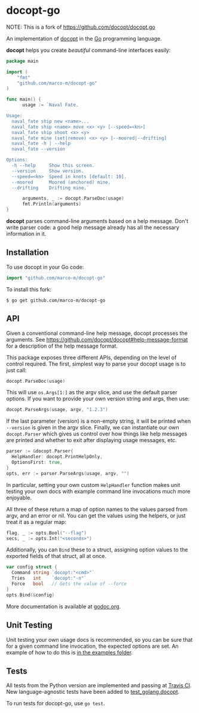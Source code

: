 docopt-go
=========

NOTE: This is a fork of https://github.com/docopt/docopt.go


An implementation of [docopt](http://docopt.org/) in the [Go](http://golang.org/) programming language.

**docopt** helps you create *beautiful* command-line interfaces easily:

```go
package main

import (
	"fmt"
	"github.com/marco-m/docopt-go"
)

func main() {
	  usage := `Naval Fate.

Usage:
  naval_fate ship new <name>...
  naval_fate ship <name> move <x> <y> [--speed=<kn>]
  naval_fate ship shoot <x> <y>
  naval_fate mine (set|remove) <x> <y> [--moored|--drifting]
  naval_fate -h | --help
  naval_fate --version

Options:
  -h --help     Show this screen.
  --version     Show version.
  --speed=<kn>  Speed in knots [default: 10].
  --moored      Moored (anchored) mine.
  --drifting    Drifting mine.`

	  arguments, _ := docopt.ParseDoc(usage)
	  fmt.Println(arguments)
}
```

**docopt** parses command-line arguments based on a help message. Don't write parser code: a good help message already has all the necessary information in it.

## Installation

To use docopt in your Go code:

```go
import "github.com/marco-m/docopt-go"
```

To install this fork:

```console
$ go get github.com/marco-m/docopt-go
```

## API

Given a conventional command-line help message, docopt processes the arguments. See https://github.com/docopt/docopt#help-message-format for a description of the help message format.

This package exposes three different APIs, depending on the level of control required. The first, simplest way to parse your docopt usage is to just call:

```go
docopt.ParseDoc(usage)
```

This will use `os.Args[1:]` as the argv slice, and use the default parser options. If you want to provide your own version string and args, then use:

```go
docopt.ParseArgs(usage, argv, "1.2.3")
```

If the last parameter (version) is a non-empty string, it will be printed when `--version` is given in the argv slice. Finally, we can instantiate our own `docopt.Parser` which gives us control over how things like help messages are printed and whether to exit after displaying usage messages, etc.

```go
parser := &docopt.Parser{
  HelpHandler: docopt.PrintHelpOnly,
  OptionsFirst: true,
}
opts, err := parser.ParseArgs(usage, argv, "")
```

In particular, setting your own custom `HelpHandler` function makes unit testing your own docs with example command line invocations much more enjoyable.

All three of these return a map of option names to the values parsed from argv, and an error or nil. You can get the values using the helpers, or just treat it as a regular map:

```go
flag, _ := opts.Bool("--flag")
secs, _ := opts.Int("<seconds>")
```

Additionally, you can `Bind` these to a struct, assigning option values to the
exported fields of that struct, all at once.

```go
var config struct {
  Command string `docopt:"<cmd>"`
  Tries   int    `docopt:"-n"`
  Force   bool   // Gets the value of --force
}
opts.Bind(&config)
```

More documentation is available at [godoc.org](https://pkg.go.dev/github.com/marco-m/docopt-go).

## Unit Testing

Unit testing your own usage docs is recommended, so you can be sure that for a given command line invocation, the expected options are set. An example of how to do this is [in the examples folder](examples/unit_test/unit_test.go).

## Tests

All tests from the Python version are implemented and passing at [Travis CI](https://travis-ci.org/docopt/docopt-go). New language-agnostic tests have been added to [test_golang.docopt](test_golang.docopt).

To run tests for docopt-go, use `go test`.
